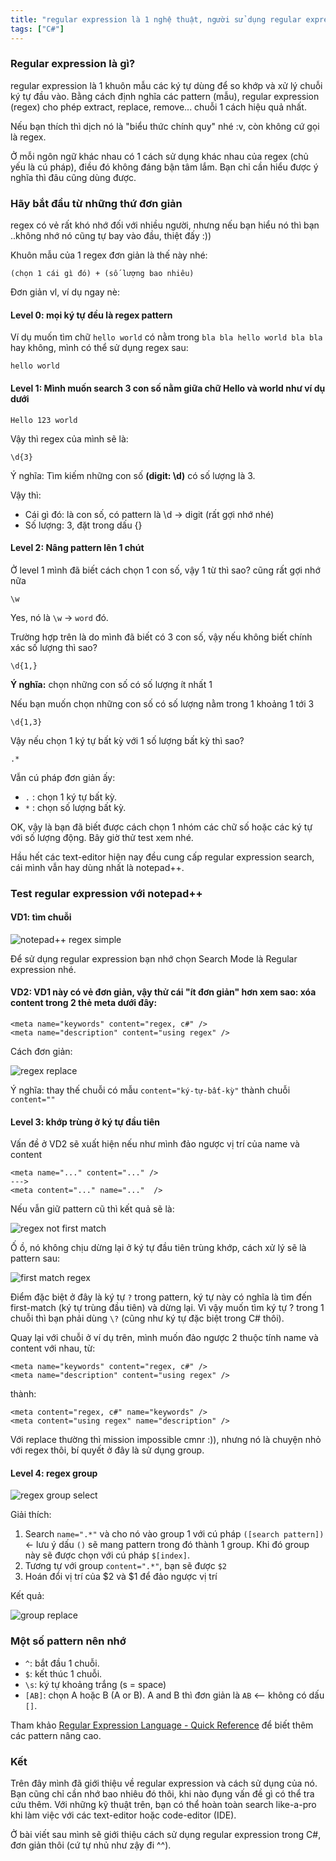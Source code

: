 ```yaml
---
title: "regular expression là 1 nghệ thuật, người sử dụng regular expression là 1 ...good coder"
tags: ["C#"]
---
```




### Regular expression là gì?

regular expression là 1 khuôn mẫu các ký tự dùng để so khớp và xử lý chuỗi ký tự đầu vào. Bằng cách định nghĩa các pattern (mẫu), regular expression (regex) cho phép extract, replace, remove... chuỗi 1 cách hiệu quả nhất.

Nếu bạn thích thì dịch nó là "biểu thức chính quy" nhé :v, còn không cứ gọi là regex.

Ở mỗi ngôn ngữ khác nhau có 1 cách sử dụng khác nhau của regex (chủ yếu là cú pháp), điều đó không đáng bận tâm lắm. Bạn chỉ cần hiểu được ý nghĩa thì đâu cũng dùng được.

### Hãy bắt đầu từ những thứ đơn giản

regex có vẻ rất khó nhớ đối với nhiều người, nhưng nếu bạn hiểu nó thì bạn ..không nhớ nó cũng tự bay vào đầu, thiệt đấy :))

Khuôn mẫu của 1 regex đơn giản là thế này nhé:

```
(chọn 1 cái gì đó) + (số lượng bao nhiêu)
```

Đơn giản vl, ví dụ ngay nè:

#### Level 0: mọi ký tự đều là regex pattern

Ví dụ muốn tìm chữ ```hello world``` có nằm trong ```bla bla hello world bla bla``` hay không, mình có thể sử dụng regex sau:

    hello world


#### Level 1: Mình muốn search 3 con số nằm giữa chữ Hello và world như ví dụ dưới

    Hello 123 world

Vậy thì regex của mình sẽ là:

    \d{3}


Ý nghĩa: Tìm kiếm những con số **(digit: \d)** có số lượng là 3.

Vậy thì:

- Cái gì đó: là con số, có pattern là \d -> digit (rất gợi nhớ nhé)
- Số lượng: 3, đặt trong dấu {}

#### Level 2: Nâng pattern lên 1 chút

Ở level 1 mình đã biết cách chọn 1 con số, vậy 1 từ thì sao? cũng rất gợi nhớ nữa

    \w

Yes, nó là ```\w``` -> ```word``` đó.

Trường hợp trên là do mình đã biết có 3 con số, vậy nếu không biết chính xác số lượng thì sao?

    \d{1,}


**Ý nghĩa:** chọn những con số có số lượng ít nhất 1

Nếu bạn muốn chọn những con số có số lượng nằm trong 1 khoảng 1 tới 3

    \d{1,3}

Vậy nếu chọn 1 ký tự bất kỳ với 1 số lượng bất kỳ thì sao?

    .*

Vẫn cú pháp đơn giản ấy:

- `.` : chọn 1 ký tự bất kỳ.
- `*` : chọn số lượng bất kỳ. 

OK, vậy là bạn đã biết được cách chọn 1 nhóm các chữ số hoặc các ký tự với số lượng động. Bây giờ thử test xem nhé.

Hầu hết các text-editor hiện nay đều cung cấp regular expression search, cái mình vẫn hay dùng nhất là notepad++.

### Test regular expression với notepad++

#### VD1: tìm chuỗi

![notepad++ regex simple](https://goo.gl/xGNsSY)

Để sử dụng regular expression bạn nhớ chọn Search Mode là Regular expression nhé.

#### VD2: VD1 này có vẻ đơn giản, vậy thử cái "ít đơn giản" hơn xem sao: xóa content trong 2 thẻ meta dưới đây:

    <meta name="keywords" content="regex, c#" />
    <meta name="description" content="using regex" />

Cách đơn giản:

![regex replace](https://goo.gl/GdNirJ)

Ý nghĩa: thay thế chuỗi có mẫu ```content="ký-tự-bất-kỳ"``` thành chuỗi ```content=""```

#### Level 3: khớp trùng ở ký tự đầu tiên

Vấn đề ở VD2 sẽ xuất hiện nếu như mình đảo ngược vị trí của name và content

```
<meta name="..." content="..." />
---> 
<meta content="..." name="..."  /> 
```

Nếu vẫn giữ pattern cũ thì kết quả sẽ là:

![regex not first match](https://goo.gl/EMQKRi)

Ố ồ, nó không chịu dừng lại ở ký tự đầu tiên trùng khớp, cách xử lý sẽ là pattern sau:

![first match regex](https://goo.gl/m2bnGC)

Điểm đặc biệt ở đây là ký tự ```?``` trong pattern, ký tự này có nghĩa là tìm đến first-match (ký tự trùng đầu tiên) và dừng lại. Vì vậy muốn tìm ký tự ? trong 1 chuỗi thì bạn phải dùng ```\?``` (cũng như ký tự đặc biệt trong C# thôi).

Quay lại với chuỗi ở ví dụ trên, mình muốn đảo ngược 2 thuộc tính name và content với nhau, từ:

    <meta name="keywords" content="regex, c#" />
    <meta name="description" content="using regex" />

thành:

    <meta content="regex, c#" name="keywords" />
    <meta content="using regex" name="description" />

Với replace thường thì mission impossible cmnr :)), nhưng nó là chuyện nhỏ với regex thôi, bí quyết ở đây là sử dụng group.

#### Level 4: regex group

![regex group select](https://goo.gl/ySqvST)

Giải thích:

1. Search ```name=".*"``` và cho nó vào group 1 với cú pháp ```([search pattern])``` <- lưu ý dấu ```()``` sẽ mang pattern trong đó thành 1 group. Khi đó group này sẽ được chọn với cú pháp ```$[index]```.
2. Tương tự với group ```content=".*"```, bạn sẽ được ```$2```
3. Hoán đổi vị trí của $2 và $1 để đảo ngược vị trí

Kết quả:

![group replace](https://goo.gl/AyOc5f)

### Một số pattern nên nhớ

- ```^```: bắt đầu 1 chuỗi.
- ```$```: kết thúc 1 chuỗi.
- ```\s```: ký tự khoảng trắng (s = space)
- ```[AB]```: chọn A hoặc B (A or B). A and B thì đơn giản là ```AB``` <-- không có dấu ```[]```.

Tham khảo [Regular Expression Language - Quick Reference](https://msdn.microsoft.com/en-us/library/az24scfc(v=vs.110).aspx) để biết thêm các pattern nâng cao.

### Kết

Trên đây mình đã giới thiệu về regular expression và cách sử dụng của nó. Bạn cũng chỉ cần nhớ bao nhiêu đó thôi, khi nào đụng vấn đề gì có thể tra cứu thêm. Với những kỹ thuật trên, bạn có thể hoàn toàn search like-a-pro khi làm việc với các text-editor hoặc code-editor (IDE).

Ở bài viết sau mình sẽ giới thiệu cách sử dụng regular expression trong C#, đơn giản thôi (cứ tự nhủ như zậy đi ^^).